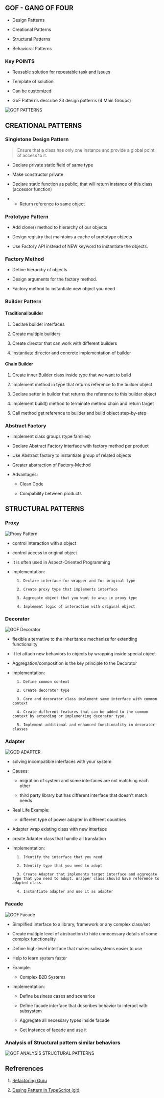 
## GOF - GANG OF FOUR

  

- Design Patterns

- Creational Patterns

- Structural Patterns

- Behavioral Patterns

  

### Key POINTS

- Reusable solution for repeatable task and issues

- Template of solution

- Can be customized

- GoF Patterns describe 23 design patterns (4 Main Groups)

  

![GOF PATTERNS](https://live.staticflickr.com/7197/6804689564_8a6ff3efff_b.jpg)
## CREATIONAL PATTERNS

### Singletone Design Pattern

  

> Ensure that a class has only one instance and provide a global point of access to it.

  

- Declare private static field of same type

- Make constructor private

- Declare static function as public, that will return instance of this class (accessor function)

- - Return reference to same object

  

### Prototype Pattern

  

- Add clone() method to hierarchy of our objects

- Design registry that maintains a cache of prototype objects

- Use Factory API instead of NEW keyword to instantiate the objects.

  

### Factory Method

  

- Define hierarchy of objects

- Design arguments for the factory method.

- Factory method to instantiate new object you need

  

### Builder Pattern

#### Traditional builder

1. Declare builder interfaces

2. Create multiple builders

3. Create director that can work with different builders

4. Instantiate director and concrete implementation of builder

  

#### Chain Builder

1. Create inner Builder class inside type that we want to build

2. Implement method in type that returns reference to the builder object

3. Declare setter in builder that returns the reference to this builder object

4. Implement build() method to terminate method chain and return target

5. Call method get reference to builder and build object step-by-step

  

### Abstract Factory

- Implement class groups (type families)

- Declare Abstract Factory interface with factory method per product

- Use Abstract factory to instantiate group of related objects

- Greater abstraction of Factory-Method

- Advantages:

	- Clean Code

	- Compability between products


## STRUCTURAL PATTERNS


### Proxy

![Proxy Pattern](https://refactoring.guru/images/patterns/diagrams/proxy/structure.png?id=f2478a82a84e1a1e512a)

- control interaction with a object

- control access to original object

- It is often used in Aspect-Oriented Programming 

- Implementation:

		1. Declare interface for wrapper and for original type

		2. Create proxy type that implements interface

		3. Aggregate object that you want to wrap in proxy type

		4. Implement logic of interaction with original object

### Decorator
  ![GOF Decorator](https://refactoring.guru/images/patterns/diagrams/decorator/solution2.png)

  - flexible alternative to the inheritance mechanize for extending functionality

  - It let attach new behaviors to objects by wrapping inside special object

  - Aggregation/composition is the key principle to the Decorator

  - Implementation:
 
		  1. Define common context

		  2. Create decorator type

		  3. Core and decorator class implement same interface with common context

		  4. Create different features that can be added to the common context by extending or implementing decorator type.

		  5. Implement additional and enhanced functionality in decorator classes

### Adapter

![GOD ADAPTER](https://www.programmingwithwolfgang.com/assets/img/posts/2017/12/Adapter-pattern-UML-diagram.jpg)

- solving incompatible interfaces with your system:

- Causes:

  - migration of system and some interfaces are not matching each other 

  - third party library but has different interface that doesn't match needs

- Real Life Example: 

  - different type of power adapter in different countries

- Adapter wrap existing class with new interface

- create Adapter class that handle all translation

- Implementation:

		1. Identify the interface that you need

		2. Identify type that you need to adopt

		3. Create Adapter that implements target interface and aggregate type that you need to adopt. Wrapper class should have reference to adapted class.

		4. Instantiate adapter and use it as adapter

### Facade

![GOF Facade](https://www.tutorialspoint.com/design_pattern/images/facade_pattern_uml_diagram.jpg)

- Simplified interface to a library, framework or any complex class/set

- Create multiple level of abstraction to hide unnecessary details of some complex functionality

- Define high-level interface that makes subsystems easier to use

- Help to learn system faster

- Example:

	- Complex B2B Systems

- Implementation:

	- Define business cases and scenarios 

	- Define facade interface that describes behavior to interact with subsystem

	- Aggregate all necessary types inside facade

	- Get Instance of facade and use it

### Analysis of Structural pattern similar behaviors

![GOF ANALYSIS STRUCTURAL PATTERNS](https://raw.githubusercontent.com/RokoMetek/gof-desing-patterns-ts-examples/main/Assets/Screenshot%202021-10-20%20at%2023-22-33%20GoF%20Design%20Patterns%20-%20Complete%20Course%20with%20Java%20Examples.png)

## Refrerences


1. [Refactoring Guru](https://refactoring.guru/design-patterns)

2. [Desing Pattern in TypeScript (git)](https://github.com/gztchan/design-patterns-in-typescript)
